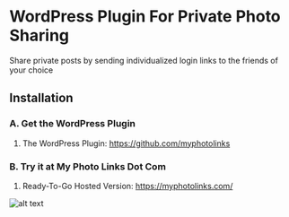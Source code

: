 # WordPress Plugin For Private Photo Sharing

Share private posts by sending individualized login links to the friends of your choice

## Installation

### A. Get the WordPress Plugin

1. The WordPress Plugin: <https://github.com/myphotolinks>

### B. Try it at My Photo Links Dot Com

1. Ready-To-Go Hosted Version: <https://myphotolinks.com/>

![alt text](https://myphotolinks.com/wp-content/uploads/2017/07/screen.jpg)
